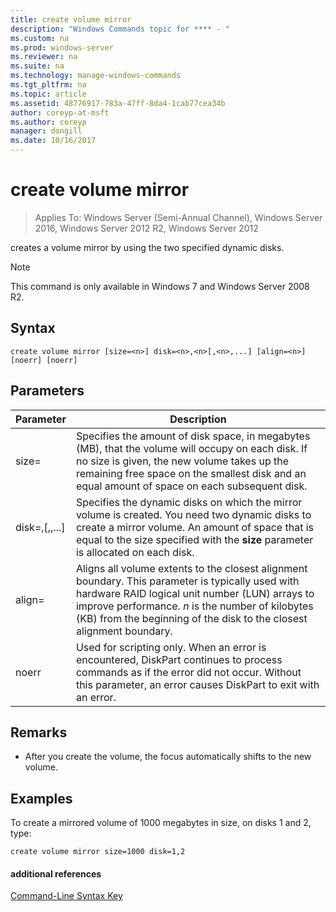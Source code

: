 ```yaml
---
title: create volume mirror
description: "Windows Commands topic for **** - "
ms.custom: na
ms.prod: windows-server
ms.reviewer: na
ms.suite: na
ms.technology: manage-windows-commands
ms.tgt_pltfrm: na
ms.topic: article
ms.assetid: 48776917-783a-47ff-8da4-1cab77cea34b
author: coreyp-at-msft
ms.author: coreyp
manager: dongill
ms.date: 10/16/2017
---
```

# create volume mirror

>Applies To: Windows Server (Semi-Annual Channel), Windows Server 2016, Windows Server 2012 R2, Windows Server 2012

creates a volume mirror by using the two specified dynamic disks.  
  
> [!NOTE]  
> This command is only available in Windows 7 and Windows Server 2008 R2.  
  
  
  
## Syntax  
  
```  
create volume mirror [size=<n>] disk=<n>,<n>[,<n>,...] [align=<n>] [noerr] [noerr]  
```  
  
## Parameters  
  
|         Parameter         |                                                                                                                                     Description                                                                                                                                     |
|---------------------------|-------------------------------------------------------------------------------------------------------------------------------------------------------------------------------------------------------------------------------------------------------------------------------------|
|         size\=<n>         |                 Specifies the amount of disk space, in megabytes \(MB\), that the volume will occupy on each disk. If no size is given, the new volume takes up the remaining free space on the smallest disk and an equal amount of space on each subsequent disk.                 |
| disk\=<n>,<n>\[,<n>,...\] |                       Specifies the dynamic disks on which the mirror volume is created. You need two dynamic disks to create a mirror volume. An amount of space that is equal to the size specified with the **size** parameter is allocated on each disk.                        |
|        align\=<n>         | Aligns all volume extents to the closest alignment boundary. This parameter is typically used with hardware RAID logical unit number \(LUN\) arrays to improve performance. *n* is the number of kilobytes \(KB\) from the beginning of the disk to the closest alignment boundary. |
|           noerr           |                                        Used for scripting only. When an error is encountered, DiskPart continues to process commands as if the error did not occur. Without this parameter, an error causes DiskPart to exit with an error.                                         |
  
## Remarks  
  
-   After you create the volume, the focus automatically shifts to the new volume.  
  
## <a name="BKMK_examples"></a>Examples  
To create a mirrored volume of 1000 megabytes in size, on disks 1 and 2, type:  
  
```  
create volume mirror size=1000 disk=1,2  
```  
  
#### additional references  
[Command-Line Syntax Key](command-line-syntax-key.md)  
  

  


